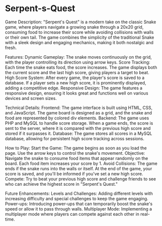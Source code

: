 # Serpent-s-Quest

Game Description:
"Serpent's Quest" is a modern take on the classic Snake game, where players navigate a growing snake through a 20x20 grid, consuming food to increase their score while avoiding collisions with walls or their own tail. The game combines the simplicity of the traditional Snake with a sleek design and engaging mechanics, making it both nostalgic and fresh.

Features:
Dynamic Gameplay: The snake moves continuously on the grid, with the player controlling its direction using arrow keys.
Score Tracking: Each time the snake eats food, the score increases. The game displays both the current score and the last high score, giving players a target to beat.
High Score System: After every game, the player's score is saved to a database. If a player sets a new high score, it is prominently displayed, adding a competitive edge.
Responsive Design: The game features a responsive design, ensuring it looks great and functions well on various devices and screen sizes.

Technical Details:
Frontend: The game interface is built using HTML, CSS, and JavaScript. The game board is designed as a grid, and the snake and food are represented by colored div elements.
Backend: The game uses PHP and MySQL to handle score storage. When a game ends, the score is sent to the server, where it is compared with the previous high score and stored if it surpasses it.
Database: The game stores all scores in a MySQL database, allowing for persistent high score tracking across sessions.

How to Play:
Start the Game: The game begins as soon as you load the page. Use the arrow keys to control the snake's movement.
Objective: Navigate the snake to consume food items that appear randomly on the board. Each food item increases your score by 1.
Avoid Collisions: The game ends if the snake runs into the walls or itself. At the end of the game, your score is saved, and you'll be informed if you've set a new high score.
Compete: Try to beat your previous high score and challenge friends to see who can achieve the highest score in "Serpent's Quest."

Future Enhancements:
Levels and Challenges: Adding different levels with increasing difficulty and special challenges to keep the game engaging.
Power-ups: Introducing power-ups that can temporarily boost the snake's speed or allow it to pass through walls.
Multiplayer Mode: Implementing a multiplayer mode where players can compete against each other in real-time.
